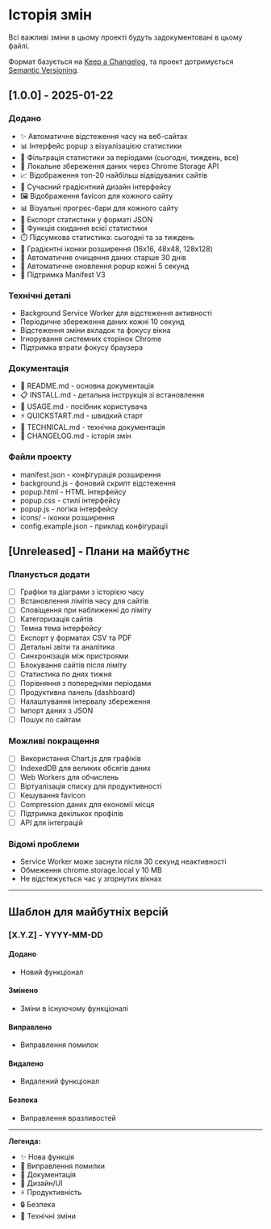 # Історія змін

Всі важливі зміни в цьому проекті будуть задокументовані в цьому файлі.

Формат базується на [Keep a Changelog](https://keepachangelog.com/uk/1.0.0/),
та проект дотримується [Semantic Versioning](https://semver.org/lang/uk/).

## [1.0.0] - 2025-01-22

### Додано
- ✨ Автоматичне відстеження часу на веб-сайтах
- 📊 Інтерфейс popup з візуалізацією статистики
- 🎯 Фільтрація статистики за періодами (сьогодні, тиждень, все)
- 💾 Локальне збереження даних через Chrome Storage API
- 📈 Відображення топ-20 найбільш відвідуваних сайтів
- 🎨 Сучасний градієнтний дизайн інтерфейсу
- 🖼️ Відображення favicon для кожного сайту
- 📊 Візуальні прогрес-бари для кожного сайту
- 💾 Експорт статистики у форматі JSON
- 🔄 Функція скидання всієї статистики
- ⏱️ Підсумкова статистика: сьогодні та за тиждень
- 🎨 Градієнтні іконки розширення (16x16, 48x48, 128x128)
- 🧹 Автоматичне очищення даних старше 30 днів
- 🔄 Автоматичне оновлення popup кожні 5 секунд
- 💪 Підтримка Manifest V3

### Технічні деталі
- Background Service Worker для відстеження активності
- Періодичне збереження даних кожні 10 секунд
- Відстеження зміни вкладок та фокусу вікна
- Ігнорування системних сторінок Chrome
- Підтримка втрати фокусу браузера

### Документація
- 📖 README.md - основна документація
- 📋 INSTALL.md - детальна інструкція зі встановлення
- 📘 USAGE.md - посібник користувача
- ⚡ QUICKSTART.md - швидкий старт
- 🔧 TECHNICAL.md - технічна документація
- 📝 CHANGELOG.md - історія змін

### Файли проекту
- manifest.json - конфігурація розширення
- background.js - фоновий скрипт відстеження
- popup.html - HTML інтерфейсу
- popup.css - стилі інтерфейсу
- popup.js - логіка інтерфейсу
- icons/ - іконки розширення
- config.example.json - приклад конфігурації

## [Unreleased] - Плани на майбутнє

### Планується додати
- [ ] Графіки та діаграми з історією часу
- [ ] Встановлення лімітів часу для сайтів
- [ ] Сповіщення при наближенні до ліміту
- [ ] Категоризація сайтів
- [ ] Темна тема інтерфейсу
- [ ] Експорт у форматах CSV та PDF
- [ ] Детальні звіти та аналітика
- [ ] Синхронізація між пристроями
- [ ] Блокування сайтів після ліміту
- [ ] Статистика по днях тижня
- [ ] Порівняння з попередніми періодами
- [ ] Продуктивна панель (dashboard)
- [ ] Налаштування інтервалу збереження
- [ ] Імпорт даних з JSON
- [ ] Пошук по сайтам

### Можливі покращення
- [ ] Використання Chart.js для графіків
- [ ] IndexedDB для великих обсягів даних
- [ ] Web Workers для обчислень
- [ ] Віртуалізація списку для продуктивності
- [ ] Кешування favicon
- [ ] Compression даних для економії місця
- [ ] Підтримка декількох профілів
- [ ] API для інтеграцій

### Відомі проблеми
- Service Worker може заснути після 30 секунд неактивності
- Обмеження chrome.storage.local у 10 MB
- Не відстежується час у згорнутих вікнах

---

## Шаблон для майбутніх версій

### [X.Y.Z] - YYYY-MM-DD

#### Додано
- Новий функціонал

#### Змінено
- Зміни в існуючому функціоналі

#### Виправлено
- Виправлення помилок

#### Видалено
- Видалений функціонал

#### Безпека
- Виправлення вразливостей

---

**Легенда:**
- ✨ Нова функція
- 🐛 Виправлення помилки
- 📝 Документація
- 🎨 Дизайн/UI
- ⚡ Продуктивність
- 🔒 Безпека
- 🔧 Технічні зміни

